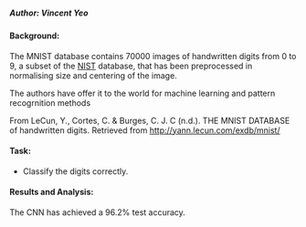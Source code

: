 ##### Author: Vincent Yeo

#### Background:

The MNIST database contains 70000 images of handwritten digits from 0 to 9, a subset of the [NIST](https://www.nist.gov/srd/nist-special-database-19) database, that has been preprocessed in normalising size and centering of the image.

The authors have offer it to the world for machine learning and pattern recogrnition methods

From LeCun, Y., Cortes, C. & Burges, C. J. C (n.d.). THE MNIST DATABASE of handwritten digits. Retrieved from http://yann.lecun.com/exdb/mnist/

#### Task:
+ Classify the digits correctly.

#### Results and Analysis:
The CNN has achieved a 96.2% test accuracy.
